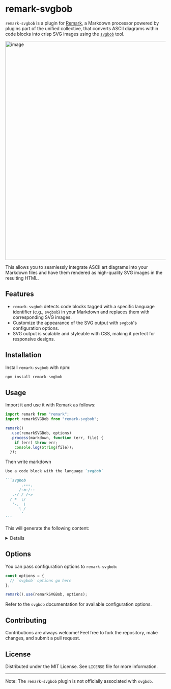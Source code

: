 # remark-svgbob

`remark-svgbob` is a plugin for [Remark](https://github.com/remarkjs/remark), a Markdown processor
powered by plugins part of the unified collective, that converts ASCII diagrams within code blocks
into crisp SVG images using the [`svgbob`](https://github.com/ivanceras/svgbob) tool.

<img width="685" alt="image" src="https://github.com/kdheepak/remark-svgbob/assets/1813121/ad7b6d47-3063-45f0-a2c7-d6ff00a7b97a">

This allows you to seamlessly integrate ASCII art diagrams into your Markdown files and have them
rendered as high-quality SVG images in the resulting HTML.

## Features

- `remark-svgbob` detects code blocks tagged with a specific language identifier (e.g., `svgbob`) in
  your Markdown and replaces them with corresponding SVG images.
- Customize the appearance of the SVG output with `svgbob`'s configuration options.
- SVG output is scalable and styleable with CSS, making it perfect for responsive designs.

## Installation

Install `remark-svgbob` with npm:

```bash
npm install remark-svgbob
```

## Usage

Import it and use it with Remark as follows:

```js
import remark from "remark";
import remarkSVGBob from "remark-svgbob";

remark()
  .use(remarkSVGBob, options)
  .process(markdown, function (err, file) {
    if (err) throw err;
    console.log(String(file));
  });
```

Then write markdown 

````markdown
Use a code block with the language `svgbob`

```svgbob
       .---.
      /-o-/--
   .-/ / /->
  ( *  \/
   '-.  \
      \ /
       '
```
````

This will generate the following content:

<details>
  
```markdown
Use a code block with the language `svgbob`

<span><svg xmlns="http://www.w3.org/2000/svg" width="136" height="112">
    <style>
        line, path, circle, rect, polygon{stroke:black;stroke-width:2;stroke-opacity:1;fill-opacity:1;stroke-linecap:round;stroke-linejoin:miter;}text{font-family:Iosevka Fixed, monospace;font-size:14px;}rect.backdrop{stroke:none;fill:transparent;}.broken{stroke-dasharray:8;}.filled{fill:black;}.bg_filled{fill:transparent;}.nofill{fill:transparent;}.end_marked_arrow{marker-end:url(#arrow);}.start_marked_arrow{marker-start:url(#arrow);}.end_marked_diamond{marker-end:url(#diamond);}.start_marked_diamond{marker-start:url(#diamond);}.end_marked_circle{marker-end:url(#circle);}.start_marked_circle{marker-start:url(#circle);}.end_marked_open_circle{marker-end:url(#open_circle);}.start_marked_open_circle{marker-start:url(#open_circle);}.end_marked_big_open_circle{marker-end:url(#big_open_circle);}.start_marked_big_open_circle{marker-start:url(#big_open_circle);}
        <!--separator-->

    </style>
    <defs>
        <marker id="arrow" viewBox="-2 -2 8 8" refX="4" refY="2" markerWidth="7" markerHeight="7" orient="auto-start-reverse">
            <polygon points="0,0 0,4 4,2 0,0"></polygon>
        </marker>
        <marker id="diamond" viewBox="-2 -2 8 8" refX="4" refY="2" markerWidth="7" markerHeight="7" orient="auto-start-reverse">
            <polygon points="0,2 2,0 4,2 2,4 0,2"></polygon>
        </marker>
        <marker id="circle" viewBox="0 0 8 8" refX="4" refY="4" markerWidth="7" markerHeight="7" orient="auto-start-reverse">
            <circle cx="4" cy="4" r="2" class="filled"></circle>
        </marker>
        <marker id="open_circle" viewBox="0 0 8 8" refX="4" refY="4" markerWidth="7" markerHeight="7" orient="auto-start-reverse">
            <circle cx="4" cy="4" r="2" class="bg_filled"></circle>
        </marker>
        <marker id="big_open_circle" viewBox="0 0 8 8" refX="4" refY="4" markerWidth="7" markerHeight="7" orient="auto-start-reverse">
            <circle cx="4" cy="4" r="3" class="bg_filled"></circle>
        </marker>
    </defs>
    <rect class="backdrop" x="0" y="0" width="136" height="112"></rect>
    <circle cx="68" cy="24" r="3" class="nofill"></circle>
    <line x1="66" y1="28" x2="56" y2="48" class="solid"></line>
    <line x1="72" y1="24" x2="104" y2="24" class="solid"></line>
    <circle cx="36" cy="56" r="3" class="filled"></circle>
    <line x1="64" y1="48" x2="56" y2="64" class="solid"></line>
    <text x="42" y="76" >.</text>
    <line x1="128" y1="64" x2="120" y2="80" class="solid"></line>
    <text x="58" y="92" >&#39;</text>
    <g>
        <path d="M 64,8 A 8,8 0,0,0 58,12" class="nofill"></path>
        <line x1="58" y1="12" x2="38" y2="52" class="solid"></line>
        <line x1="64" y1="8" x2="88" y2="8" class="solid"></line>
        <path d="M 88,8 A 3,3 0,0,1 90,12" class="nofill"></path>
        <line x1="90" y1="12" x2="72" y2="48" class="solid"></line>
        <line x1="52" y1="24" x2="64" y2="24" class="solid"></line>
        <line x1="76" y1="40" x2="88" y2="40" class="solid"></line>
        <polygon points="88,36 96,40 88,44" class="filled"></polygon>
        <path d="M 32,40 A 8,8 0,0,0 26,44" class="nofill"></path>
        <line x1="26" y1="44" x2="24" y2="48" class="solid"></line>
        <line x1="32" y1="40" x2="44" y2="40" class="solid"></line>
        <path d="M 24,48 A 16,16 0,0,0 24,64" class="nofill"></path>
        <line x1="24" y1="64" x2="26" y2="68" class="solid"></line>
        <path d="M 26,68 A 8,8 0,0,0 32,72" class="nofill"></path>
        <line x1="32" y1="72" x2="40" y2="72" class="solid"></line>
    </g>
</svg></span>
```

</details>

## Options

You can pass configuration options to `remark-svgbob`:

```js
const options = {
  // `svgbob` options go here
};

remark().use(remarkSVGBob, options);
```

Refer to the `svgbob` documentation for available configuration options.

## Contributing

Contributions are always welcome! Feel free to fork the repository, make changes, and submit a pull
request.

## License

Distributed under the MIT License. See `LICENSE` file for more information.

---

Note: The `remark-svgbob` plugin is not officially associated with `svgbob`.
